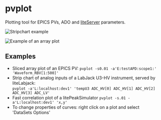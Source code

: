 # pvplot
Plotting tool for EPICS PVs, ADO and [liteServer](https://github.com/ASukhanov/liteServer) parameters.

![Stripchart example](docs/pvplot_stripchart.png)

![Example of an array plot](docs/pvplot_arrays.png)

## Examples
- Sliced array plot of an EPICS PV: ```pvplot -s0.01 -a'E:testAPD:scope1:' 'Waveform_RBV[1:500]'```
- Strip chart of analog inputs of a LabJack U3-HV instrument, served by liteLabjack:<br>
```pvplot -a'L:localhost:dev1' 'tempU3 ADC_HV[0] ADC_HV[1] ADC_HV[2] ADC_HV[3] ADC_LV'```
- Fast correlation plot of a litePeakSimulator ```pvplot -s.01 -a'L:localhost:dev1' 'x,y'```
- To change properties of curves: right click on a plot and select 'DataSets Options'

